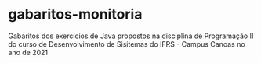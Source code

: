 # gabaritos-monitoria
Gabaritos dos exercícios de Java propostos na disciplina de Programação II do curso de Desenvolvimento de Sisitemas do IFRS - Campus Canoas no ano de 2021
